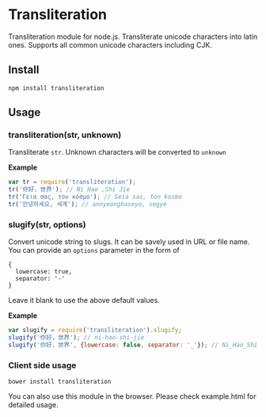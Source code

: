 # Transliteration

Transliteration module for node.js. Transliterate unicode characters into latin ones. Supports all common unicode characters including CJK.

## Install

```
npm install transliteration
```

## Usage

### transliteration(str, unknown)

Transliterate `str`. Unknown characters will be converted to `unknown`

__Example__
```javascript
var tr = require('transliteration');
tr('你好，世界'); // Ni Hao ,Shi Jie
tr('Γεια σας, τον κόσμο'); // Geia sas, ton kosmo
tr('안녕하세요, 세계'); // annyeonghaseyo, segye
```

### slugify(str, options)

Convert unicode string to slugs. It can be savely used in URL or file name.
You can provide an `options` parameter in the form of
```
{
  lowercase: true,
  separator: '-'
}
```
Leave it blank to use the above default values.

__Example__
```javascript
var slugify = require('transliteration').slugify;
slugify('你好，世界'); // ni-hao-shi-jie
slugify('你好，世界', {lowercase: false, separator: '_'}); // Ni_Hao_Shi_Jie
```

### Client side usage
```
bower install transliteration
```
You can also use this module in the browser. Please check example.html for detailed usage.